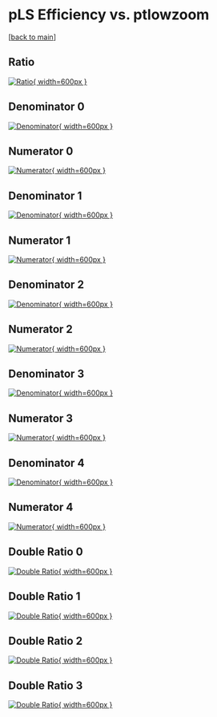 # pLS Efficiency vs. ptlowzoom

[[back to main](./)]



## Ratio

[![Ratio](../mtv/var/pLS_vtr_13_0_eff_ptlowzoom.png){ width=600px }](../mtv/var/pLS_vtr_13_0_eff_ptlowzoom.pdf)

## Denominator 0

[![Denominator](../mtv/den/pLS_vtr_13_0_eff_ptlowzoom_den0.png){ width=600px }](../mtv/den/pLS_vtr_13_0_eff_ptlowzoom_den0.pdf)

## Numerator 0

[![Numerator](../mtv/num/pLS_vtr_13_0_eff_ptlowzoom_num0.png){ width=600px }](../mtv/num/pLS_vtr_13_0_eff_ptlowzoom_num0.pdf)

## Denominator 1

[![Denominator](../mtv/den/pLS_vtr_13_0_eff_ptlowzoom_den1.png){ width=600px }](../mtv/den/pLS_vtr_13_0_eff_ptlowzoom_den1.pdf)

## Numerator 1

[![Numerator](../mtv/num/pLS_vtr_13_0_eff_ptlowzoom_num1.png){ width=600px }](../mtv/num/pLS_vtr_13_0_eff_ptlowzoom_num1.pdf)

## Denominator 2

[![Denominator](../mtv/den/pLS_vtr_13_0_eff_ptlowzoom_den2.png){ width=600px }](../mtv/den/pLS_vtr_13_0_eff_ptlowzoom_den2.pdf)

## Numerator 2

[![Numerator](../mtv/num/pLS_vtr_13_0_eff_ptlowzoom_num2.png){ width=600px }](../mtv/num/pLS_vtr_13_0_eff_ptlowzoom_num2.pdf)

## Denominator 3

[![Denominator](../mtv/den/pLS_vtr_13_0_eff_ptlowzoom_den3.png){ width=600px }](../mtv/den/pLS_vtr_13_0_eff_ptlowzoom_den3.pdf)

## Numerator 3

[![Numerator](../mtv/num/pLS_vtr_13_0_eff_ptlowzoom_num3.png){ width=600px }](../mtv/num/pLS_vtr_13_0_eff_ptlowzoom_num3.pdf)

## Denominator 4

[![Denominator](../mtv/den/pLS_vtr_13_0_eff_ptlowzoom_den4.png){ width=600px }](../mtv/den/pLS_vtr_13_0_eff_ptlowzoom_den4.pdf)

## Numerator 4

[![Numerator](../mtv/num/pLS_vtr_13_0_eff_ptlowzoom_num4.png){ width=600px }](../mtv/num/pLS_vtr_13_0_eff_ptlowzoom_num4.pdf)

## Double Ratio 0

[![Double Ratio](../mtv/ratio/pLS_vtr_13_0_eff_ptlowzoom_ratio0.png){ width=600px }](../mtv/ratio/pLS_vtr_13_0_eff_ptlowzoom_ratio0.pdf)

## Double Ratio 1

[![Double Ratio](../mtv/ratio/pLS_vtr_13_0_eff_ptlowzoom_ratio1.png){ width=600px }](../mtv/ratio/pLS_vtr_13_0_eff_ptlowzoom_ratio1.pdf)

## Double Ratio 2

[![Double Ratio](../mtv/ratio/pLS_vtr_13_0_eff_ptlowzoom_ratio2.png){ width=600px }](../mtv/ratio/pLS_vtr_13_0_eff_ptlowzoom_ratio2.pdf)

## Double Ratio 3

[![Double Ratio](../mtv/ratio/pLS_vtr_13_0_eff_ptlowzoom_ratio3.png){ width=600px }](../mtv/ratio/pLS_vtr_13_0_eff_ptlowzoom_ratio3.pdf)


